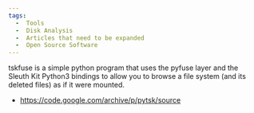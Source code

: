 ```yaml
---
tags:
  -  Tools
  -  Disk Analysis
  -  Articles that need to be expanded
  -  Open Source Software
---
```

tskfuse is a simple python program that uses the pyfuse layer and the
Sleuth Kit Python3 bindings to allow you to browse a file system (and its
deleted files) as if it were mounted.

- <https://code.google.com/archive/p/pytsk/source>